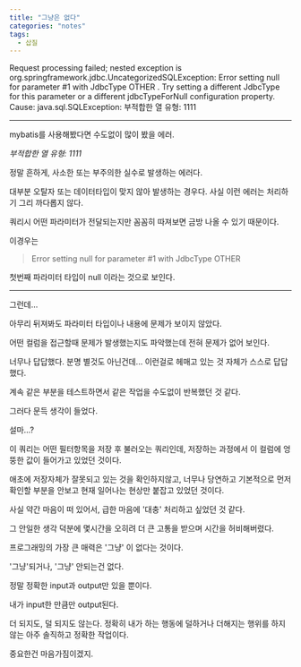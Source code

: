 ```yaml
---
title: "그냥은 없다"
categories: "notes"
tags:
  - 삽질
---
```


Request processing failed; nested exception is org.springframework.jdbc.UncategorizedSQLException: Error setting null for parameter #1 with JdbcType OTHER . Try setting a different JdbcType for this parameter or a different jdbcTypeForNull configuration property. Cause: java.sql.SQLException: 부적합한 열 유형: 1111

---

mybatis를 사용해봤다면 수도없이 많이 봤을 에러.

*부적합한 열 유형: 1111*

정말 흔하게, 사소한 또는 부주의한 실수로 발생하는 에러다. 

대부분 오탈자 또는 데이터타입이 맞지 않아 발생하는 경우다. 사실 이런 에러는 처리하기 그리 까다롭지 않다.

쿼리시 어떤 파라미터가 전달되는지만 꼼꼼히 따져보면 금방 나올 수 있기 때문이다.

이경우는 

>Error setting null for parameter #1 with JdbcType OTHER 

첫번째 파라미터 타입이 null 이라는 것으로 보인다.

---

그런데...

아무리 뒤져봐도 파라미터 타입이나 내용에 문제가 보이지 않았다.

어떤 컬럼을 접근할때 문제가 발생했는지도 파악했는데 전혀 문제가 없어 보인다.

너무나 답답했다. 분명 별것도 아닌건데... 이런걸로 헤매고 있는 것 자체가 스스로 답답했다.

계속 같은 부분을 테스트하면서 같은 작업을 수도없이 반복했던 것 같다.

그러다 문득 생각이 들었다.

설마...?

이 쿼리는 어떤 필터항목을 저장 후 불러오는 쿼리인데, 저장하는 과정에서 이 컬럼에 엉뚱한 값이 들어가고 있었던 것이다.

애초에 저장자체가 잘못되고 있는 것을 확인하지않고, 너무나 당연하고 기본적으로 먼저 확인할 부분을 안보고 현재 일어나는 현상만 붙잡고 있었던 것이다.

사실 약간 마음이 떠 있어서, 급한 마음에 '대충' 처리하고 싶었던 것 같다.

그 안일한 생각 덕분에 몇시간을 오히려 더 큰 고통을 받으며 시간을 허비해버렸다.

프로그래밍의 가장 큰 매력은 '그냥' 이 없다는 것이다.

'그냥'되거나, '그냥' 안되는건 없다.

정말 정확한 input과 output만 있을 뿐이다.

내가 input한 만큼만 output된다.

더 되지도, 덜 되지도 않는다. 정확히 내가 하는 행동에 덜하거나 더해지는 행위를 하지 않는 아주 솔직하고 정확한 작업이다.

중요한건 마음가짐이겠지.